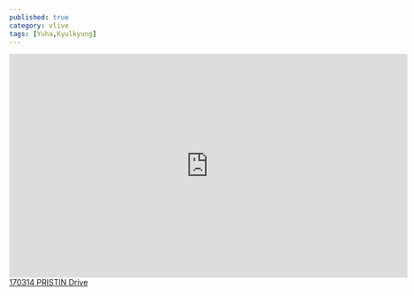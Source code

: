 ```yaml
---
published: true
category: vlive
tags: [Yuha,Kyulkyung]
---
```

<iframe src="http://www.vlive.tv/embed/25009" frameborder="no" scrolling="no" marginwidth="0" marginheight="0" WIDTH="720" HEIGHT="405" allowfullscreen></iframe><br /><a href="" target="_blank">170314 PRISTIN Drive</a>